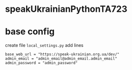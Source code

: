 # speakUkrainianPythonTA723

# base config

create file `local_settings.py` add lines

```properties
base_web_url = "https://speak-ukrainian.org.ua/dev/"
admin_email = "admin_email@admin_email.admin_email"
admin_password = "admin_password"
```

